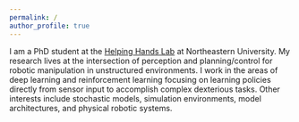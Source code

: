 ```yaml
---
permalink: /
author_profile: true
---
```


I am a PhD student at the [Helping Hands Lab](https://www2.ccs.neu.edu/research/helpinghands/) at Northeastern University.
My research lives at the intersection of perception and planning/control for robotic manipulation in unstructured environments.
I work in the areas of deep learning and reinforcement learning focusing on learning policies directly from sensor input to 
accomplish complex dexterious tasks. Other interests include stochastic models, simulation environments, model architectures,
and physical robotic systems.
